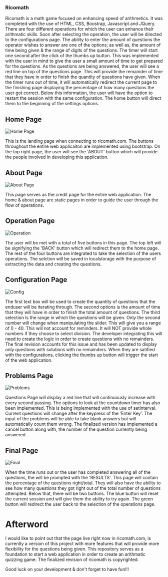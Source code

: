 ### Ricomath

Ricomath is a math game focused on enhancing speed of arithmetics. It was completed with the use of HTML, CSS, Boostrap, Javascript and JQuery. There are four different operations for which the user can enhance their arithmatic skills. Soon after selecting the operation, the user will be directed to the configurations page. The ability to enter the amount of questions the operator wishes to answer are one of the options; as well as, the amount of time being given & the range of digits of the questions. The timer will start one second after the click of the thumbs up button. This was implemented with the user in mind to give the user a small amount of time to get prepared for the questions. As the questions are being answered, the user will see a red line on top of the questions page. This will provide the remainder of time that they have in order to finish the quantity of questions have given. When the timer runs out of time, it will automatically redirect the current page to the finishing page displaying the percentage of how many questions the user got correct. Below this information, the user will have the option to restart the session with the same configuration. The home button will direct them to the beginning of the settings options. 

## Home Page
![Home Page](https://user-images.githubusercontent.com/25919226/69515616-c198ca80-0f14-11ea-99ff-438c31a7abcd.png)

This is the landing page when connecting to ricomath.com. The buttons throughout the entire web applicaiton are implemented using bootstrap. On the top right page, the user will see the 'ABOUT' button which will provide the people involved in developing this application. 

## About Page
![About Page](https://user-images.githubusercontent.com/25919226/69515687-fdcc2b00-0f14-11ea-8805-b01fff46e0b4.png)

This page serves as the credit page for the entire web application. The home & about page are static pages in order to guide the user through the flow of operations. 

## Operation Page
![Operation](https://user-images.githubusercontent.com/25919226/69515710-12102800-0f15-11ea-8de1-a8f257976983.png)

The user will be met with a total of five buttons in this page. The top left will be signifying the 'BACK' button which will redirect them to the home page. The rest of the four buttons are integrated to take the selection of the users operations. The selction will be saved in localstorage with the purpose of extracting the data and creating the questions. 

## Configuration Page
![Config](https://user-images.githubusercontent.com/25919226/69515732-27855200-0f15-11ea-9f2e-d6dfc7f4ac54.png)

The first text box will be used to create the quantity of questions that the enduser will be iterating through. The second options is the amount of time that they will have in order to finish the total amount of questions. The third selection is the range in which the questions will be given. Only the second number will change when manipulating the slider. This will give you a range of 0 - 40. This will not account for reminders. It will NOT provide whole numbers if they choose to select division. The developer integrating this will need to create the logic in order to create questions with no remainders. The final revision accounts for this issue and has been updated to display only questions with solutions with no remainders. When they are satified with the configurations, clicking the thumbs up button will trigger the start of the web application.

## Problems Page
![Problems](https://user-images.githubusercontent.com/25919226/69515743-38ce5e80-0f15-11ea-98bb-80e2a822f441.png)

Questions Page will display a red line that will continuously increase with every second passing. The options to look at the countdown timer has also been implemented. This is being implemented with the use of setInterval. Current questions will change after the keypress of the 'Enter Key'. The input of the problems will be able to take blank answers but will automatically count them wrong. The finalized version has implemented a cancel button along with, the number of the question currently being answered.  

## Final Page
![Final](https://user-images.githubusercontent.com/25919226/69515778-48e63e00-0f15-11ea-805e-440a6770844e.png)

When the time runs out or the user has completed answering all of the questions, the will be prompted with the 'RESULTS'. This page will contain the percentage of the questions right/total. They will also have the ability to see how many questions they got right out of the total number of questions attempted. Below that, there will be two buttons. The blue button will reset the current session and will give them the ability to try again. The green button will redirect the user back to the selection of the operations page. 

# Afterword
I would like to point out that the page live right now in ricomath.com, is currently a version of this project with more features that will provide more flexibility for the questions being given. This repository serves as a foundation to start a web application in order to create an arithmatic quizzing game. The finalized revision of ricomath is copyrighted. 

Good luck on your development & don't forget to have fun!!!
